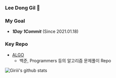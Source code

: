 ### Lee Dong Gil 👋

### My Goal
- ***1Day 1Commit*** (Since 2021.01.18)

### Key Repo

- [ALGO](https://github.com/donggillee-dev/ALGO)
  - 백준, Programmers 등의 알고리즘 문제풀이 Repo
 
![Giriii's github stats](https://github-readme-stats.vercel.app/api?username=donggillee-dev&show_icons=true)
<!--
**donggillee-dev/donggillee-dev** is a ✨ _special_ ✨ repository because its `README.md` (this file) appears on your GitHub profile.

Here are some ideas to get you started:

- 🔭 I’m currently working on ...
- 🌱 I’m currently learning ...
- 👯 I’m looking to collaborate on ...
- 🤔 I’m looking for help with ...
- 💬 Ask me about ...
- 📫 How to reach me: ...
- 😄 Pronouns: ...
- ⚡ Fun fact: ...
-->
